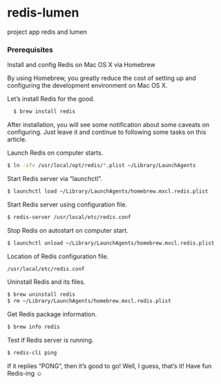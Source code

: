 # redis-lumen
project app redis and lumen 

<!-- GETTING STARTED -->
### Prerequisites

Install and config Redis on Mac OS X via Homebrew

By using Homebrew, you greatly reduce the cost of setting up and configuring the development environment on Mac OS X.

Let’s install Redis for the good.
```sh
  $ brew install redis
  ```
After installation, you will see some notification about some caveats on configuring. Just leave it and continue to following some tasks on this article.

Launch Redis on computer starts.
```sh
$ ln -sfv /usr/local/opt/redis/*.plist ~/Library/LaunchAgents
```
Start Redis server via “launchctl”.
```sh
$ launchctl load ~/Library/LaunchAgents/homebrew.mxcl.redis.plist
```
Start Redis server using configuration file.
```sh
$ redis-server /usr/local/etc/redis.conf
```
Stop Redis on autostart on computer start.
```sh
$ launchctl unload ~/Library/LaunchAgents/homebrew.mxcl.redis.plist
```
Location of Redis configuration file.
```sh
/usr/local/etc/redis.conf
```
Uninstall Redis and its files.
```sh
$ brew uninstall redis
$ rm ~/Library/LaunchAgents/homebrew.mxcl.redis.plist
```
Get Redis package information.
```sh
$ brew info redis
```
Test if Redis server is running.
```sh
$ redis-cli ping
```
If it replies “PONG”, then it’s good to go!
Well, I guess, that’s it!
Have fun Redis-ing ☺
